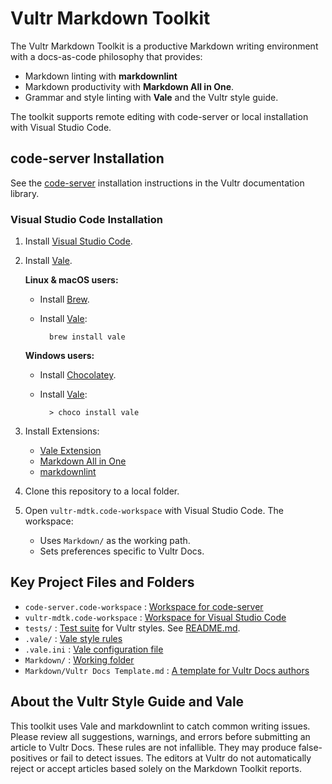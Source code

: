 # Vultr Markdown Toolkit

The Vultr Markdown Toolkit is a productive Markdown writing environment with a docs-as-code philosophy that provides:

* Markdown linting with **markdownlint**
* Markdown productivity with **Markdown All in One**.
* Grammar and style linting with **Vale** and the Vultr style guide.

The toolkit supports remote editing with code-server or local installation with Visual Studio Code.

## code-server Installation

See the [code-server](https://www.vultr.com/docs/vultr-markdown-toolkit-with-codeserver) installation instructions in the Vultr documentation library.

### Visual Studio Code Installation

1. Install [Visual Studio Code](https://code.visualstudio.com/).
1. Install [Vale](https://docs.errata.ai/vale/install).

    **Linux & macOS users:**

    * Install [Brew](https://brew.sh/).
    * Install [Vale](https://docs.errata.ai/vale/install):

            brew install vale

    **Windows users:**

    * Install [Chocolatey](https://chocolatey.org/).
    * Install [Vale](https://docs.errata.ai/vale/install):

            > choco install vale

1. Install Extensions:

   * [Vale Extension](https://marketplace.visualstudio.com/items?itemName=errata-ai.vale-server)
   * [Markdown All in One](https://marketplace.visualstudio.com/items?itemName=yzhang.markdown-all-in-one)
   * [markdownlint](https://marketplace.visualstudio.com/items?itemName=DavidAnson.vscode-markdownlint)

1. Clone this repository to a local folder.
1. Open `vultr-mdtk.code-workspace` with Visual Studio Code. The workspace:
    * Uses `Markdown/` as the working path.
    * Sets preferences specific to Vultr Docs.

## Key Project Files and Folders

* `code-server.code-workspace` : [Workspace for code-server](code-server.code-workspace)
* `vultr-mdtk.code-workspace` : [Workspace for Visual Studio Code](vultr-mdtk.code-workspace)
* `tests/` : [Test suite](tests) for Vultr styles. See [README.md](tests/README.md).
* `.vale/` : [Vale style rules](.vale)
* `.vale.ini` : [Vale configuration file](.vale.ini)
* `Markdown/` : [Working folder](Markdown)
* `Markdown/Vultr Docs Template.md` : [A template for Vultr Docs authors](Markdown/Vultr%20Docs%20Template.md)

## About the Vultr Style Guide and Vale

This toolkit uses Vale and markdownlint to catch common writing issues. Please review all suggestions, warnings, and errors before submitting an article to Vultr Docs. These rules are not infallible. They may produce false-positives or fail to detect issues. The editors at Vultr do not automatically reject or accept articles based solely on the Markdown Toolkit reports.
